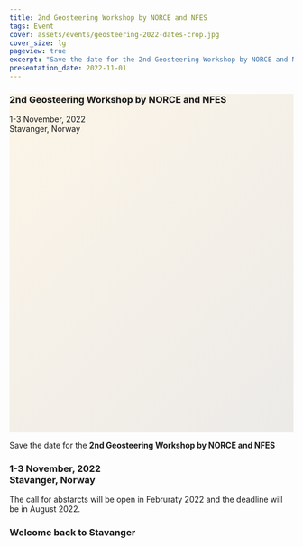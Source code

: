 ```yaml
---
title: 2nd Geosteering Workshop by NORCE and NFES
tags: Event
cover: assets/events/geosteering-2022-dates-crop.jpg
cover_size: lg
pageview: true
excerpt: "Save the date for the 2nd Geosteering Workshop by NORCE and NFES: 1-3 November, 2022. Stavanger, Norway."
presentation_date: 2022-11-01
---
```

<style>
  .hero-example--linear-gradient {
    background-image: 
    linear-gradient(135deg, 
    rgba(252, 243, 226, .8), 
    rgba(168, 161, 146, .2)), url("/assets/events/stavanger-bag-2019.JPG");
  }
</style>

<div class="hero hero hero-example--linear-gradient" style='height: 600px;'>
  <div class="hero__content">
    <h3>2nd Geosteering Workshop by NORCE and NFES</h3>
    <p>1-3 November, 2022 <br> Stavanger, Norway</p>
  </div>
</div>

Save the date for the **2nd Geosteering Workshop by NORCE and NFES**

### 1-3 November, 2022 <br> Stavanger, Norway

The call for abstarcts will be open in Februraty 2022 and the deadline will be in August 2022.

<!-- <img class="image image--xl" src="/assets/events/geosteering-2019-all.jpg" alt="Participants of the 1st Geosteering Workshop by NORCE and NFES, Novmber 2019"/> -->

<div class="hero hero--dark hero--center" style='height: 400px; background-image: url("/assets/events/geosteering-2019-all.jpg");'>
  <div class="hero__content">
  <h3>
  Welcome back to Stavanger
  </h3>
  </div>
</div>
